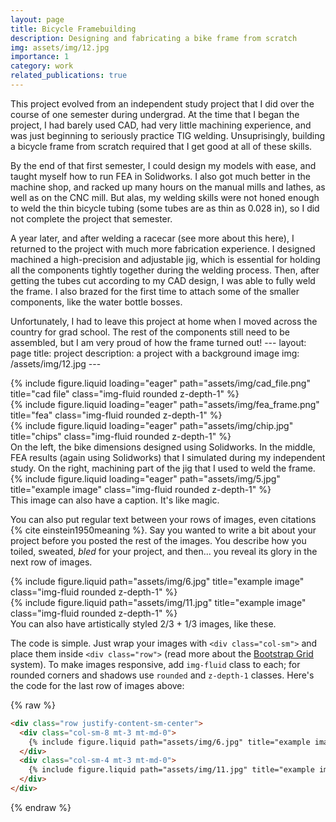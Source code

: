 ```yaml
---
layout: page
title: Bicycle Framebuilding
description: Designing and fabricating a bike frame from scratch
img: assets/img/12.jpg
importance: 1
category: work
related_publications: true
---
```


This project evolved from an independent study project that I did over the course of one semester during undergrad. At the time that I began the project, I had barely used CAD, had very little machining experience, and was just beginning to seriously practice TIG welding. Unsuprisingly, building a bicycle frame from scratch required that I get good at all of these skills. 

By the end of that first semester, I could design my models with ease, and taught myself how to run FEA in Solidworks. I also got much better in the machine shop, and racked up many hours on the manual mills and lathes, as well as on the CNC mill. But alas, my welding skills were not honed enough to weld the thin bicycle tubing (some tubes are as thin as 0.028 in), so I did not complete the project that semester. 

A year later, and after welding a racecar (see more about this here), I returned to the project with much more fabrication experience. I designed machined a high-precision and adjustable jig, which is essential for holding all the components tightly together during the welding process. Then, after getting the tubes cut according to my CAD design, I was able to fully weld the frame. I also brazed for the first time to attach some of the smaller components, like the water bottle bosses.

Unfortunately, I had to leave this project at home when I moved across the country for grad school. The rest of the components still need to be assembled, but I am very proud of how the frame turned out!
    ---
    layout: page
    title: project
    description: a project with a background image
    img: /assets/img/12.jpg
    ---

<div class="row">
    <div class="col-sm mt-3 mt-md-0">
        {% include figure.liquid loading="eager" path="assets/img/cad_file.png" title="cad file" class="img-fluid rounded z-depth-1" %}
    </div>
    <div class="col-sm mt-3 mt-md-0">
        {% include figure.liquid loading="eager" path="assets/img/fea_frame.png" title="fea" class="img-fluid rounded z-depth-1" %}
    </div>
    <div class="col-sm mt-3 mt-md-0">
        {% include figure.liquid loading="eager" path="assets/img/chip.jpg" title="chips" class="img-fluid rounded z-depth-1" %}
    </div>
</div>
<div class="caption">
    On the left, the bike dimensions designed using Solidworks. In the middle, FEA results (again using Solidworks) that I simulated during my independent study. On the right, machining part of the jig that I used to weld the frame.
</div>
<div class="row">
    <div class="col-sm mt-3 mt-md-0">
        {% include figure.liquid loading="eager" path="assets/img/5.jpg" title="example image" class="img-fluid rounded z-depth-1" %}
    </div>
</div>
<div class="caption">
    This image can also have a caption. It's like magic.
</div>

You can also put regular text between your rows of images, even citations {% cite einstein1950meaning %}.
Say you wanted to write a bit about your project before you posted the rest of the images.
You describe how you toiled, sweated, _bled_ for your project, and then... you reveal its glory in the next row of images.

<div class="row justify-content-sm-center">
    <div class="col-sm-8 mt-3 mt-md-0">
        {% include figure.liquid path="assets/img/6.jpg" title="example image" class="img-fluid rounded z-depth-1" %}
    </div>
    <div class="col-sm-4 mt-3 mt-md-0">
        {% include figure.liquid path="assets/img/11.jpg" title="example image" class="img-fluid rounded z-depth-1" %}
    </div>
</div>
<div class="caption">
    You can also have artistically styled 2/3 + 1/3 images, like these.
</div>

The code is simple.
Just wrap your images with `<div class="col-sm">` and place them inside `<div class="row">` (read more about the <a href="https://getbootstrap.com/docs/4.4/layout/grid/">Bootstrap Grid</a> system).
To make images responsive, add `img-fluid` class to each; for rounded corners and shadows use `rounded` and `z-depth-1` classes.
Here's the code for the last row of images above:

{% raw %}

```html
<div class="row justify-content-sm-center">
  <div class="col-sm-8 mt-3 mt-md-0">
    {% include figure.liquid path="assets/img/6.jpg" title="example image" class="img-fluid rounded z-depth-1" %}
  </div>
  <div class="col-sm-4 mt-3 mt-md-0">
    {% include figure.liquid path="assets/img/11.jpg" title="example image" class="img-fluid rounded z-depth-1" %}
  </div>
</div>
```

{% endraw %}

